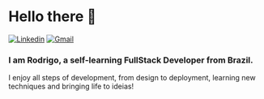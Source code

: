 # Hello there 👋
[![Linkedin](https://img.shields.io/badge/-LinkedIn-blue?style=flat&logo=Linkedin&logoColor=white)](www.linkedin.com/in/rod-lemos) [![Gmail](https://img.shields.io/badge/-Gmail-c14438?style=flat&logo=Gmail&logoColor=white)](mailto:rodrigosllemos@gmail.com)

### I am Rodrigo, a self-learning FullStack Developer from Brazil. 
I enjoy all steps of development, from design to deployment, learning new techniques and bringing life to ideias!
